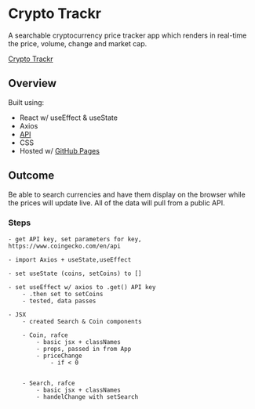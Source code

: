# Crypto Trackr
A searchable cryptocurrency price tracker app which renders in real-time the price, volume, change and market cap.

[Crypto Trackr](https://erferguson.github.io/crypto-tracker/)

## Overview
Built using:
- React w/ useEffect & useState
- Axios
- [API](https://www.coingecko.com/en/api) 
- CSS
- Hosted w/ [GitHub Pages](https://github.com/gitname/react-gh-pages)

## Outcome
Be able to search currencies and have them display on the browser while the prices will update live. All of the data will pull from  a public API. 

### Steps
    - get API key, set parameters for key,
    https://www.coingecko.com/en/api

    - import Axios + useState,useEffect 

    - set useState (coins, setCoins) to []

    - set useEffect w/ axios to .get() API key
        - .then set to setCoins
        - tested, data passes 
    
    - JSX
        - created Search & Coin components

        - Coin, rafce
            - basic jsx + classNames
            - props, passed in from App
            - priceChange
                - if < 0 

        
        - Search, rafce
            - basic jsx + classNames
            - handelChange with setSearch

